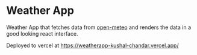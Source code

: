 # Weather App

Weather App that fetches data from [open-meteo](https://open-meteo.com/en/docs) and renders the data in a good looking react interface.

Deployed to vercel at <https://weatherapp-kushal-chandar.vercel.app/>
